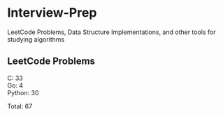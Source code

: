 # Interview-Prep
LeetCode Problems, Data Structure Implementations, and other tools for studying algorithms

## LeetCode Problems
C:      33<br/>
Go:     4<br/>
Python: 30<br/>

Total:  67
